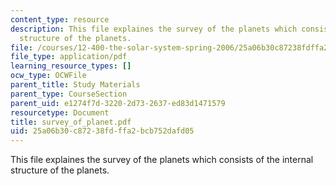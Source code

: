 ```yaml
---
content_type: resource
description: This file explaines the survey of the planets which consists of the internal
  structure of the planets.
file: /courses/12-400-the-solar-system-spring-2006/25a06b30c87238fdffa2bcb752dafd05_survey_of_planet.pdf
file_type: application/pdf
learning_resource_types: []
ocw_type: OCWFile
parent_title: Study Materials
parent_type: CourseSection
parent_uid: e1274f7d-3220-2d73-2637-ed83d1471579
resourcetype: Document
title: survey_of_planet.pdf
uid: 25a06b30-c872-38fd-ffa2-bcb752dafd05
---
```

This file explaines the survey of the planets which consists of the internal structure of the planets.

